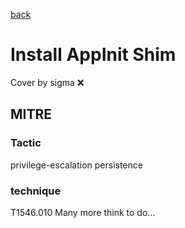 [back](../index.md)
# Install AppInit Shim
Cover by sigma :x: 
## MITRE
### Tactic
privilege-escalation
persistence
### technique
T1546.010
Many more think to do...